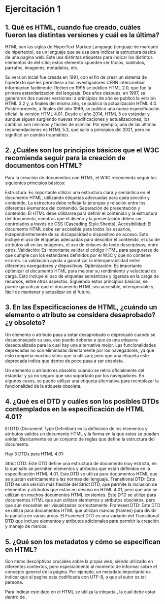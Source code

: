 # Ejercitación 1

## 1. Qué es HTML, cuando fue creado, cuáles fueron las distintas versiones y cuál es la última?
HTML son las siglas de HyperText Markup Language (lenguaje de marcado de hipertexto), es un lenguaje que se usa para indicar la estructura basica de una pagina web. Este usa distintas etiquetas para indicar los distintos elementos de del sitio; estos elemento spueden ser titulos, subitulos, parrafos, imagenes, metadatos, etc.

Su version incial fue creada en 1991, con el fin de crear un sistema de hipertexto que les permitiera a los investigadores CERN intercambiar informacion facilmente. Recien en 1995 se publico HTML 2.0, que fue la primera estandarizacion del lenguaje. Dos años después, en 1997, se generaron dos nuevas versiones: a principios de año se publicó la versión HTML 3.2 y, a finales del mismo año, se publicó la actualización HTML 4.0. Posteriormente, a finales del año 1999, se publicó una nueva especificación oficial: la versión HTML 4.01. Desde el año 2014, HTML 5 es estándar y, aunque siguen surgiendo nuevas modificaciones y actualizaciones, los cambios son mínimos y fáciles de asimilar. Por ejemplo, una de las últimas recomendaciones es HTML 5.3, que salió a principios del 2021, pero no significó un cambio traumático.

## 2. ¿Cuáles son los principios básicos que el W3C recomienda seguir para la creación de documentos con HTML?
Para la creación de documentos con HTML, el W3C recomienda seguir los siguientes principios básicos:

Estructura: Es importante utilizar una estructura clara y semántica en el documento HTML, utilizando etiquetas adecuadas para cada sección y contenido. La estructura debe reflejar la jerarquía y relación entre los diferentes elementos del contenido.
Separación de presentación y contenido: El HTML debe utilizarse para definir el contenido y la estructura del documento, mientras que el diseño y la presentación deben ser controlados a través de CSS (Cascading Style Sheets).
Accesibilidad: El documento HTML debe ser accesible para todos los usuarios, independientemente de su discapacidad o dispositivo de acceso. Esto incluye el uso de etiquetas adecuadas para describir el contenido, el uso de atributos alt en las imágenes, el uso de enlaces de texto descriptivos, entre otros.
Validación: Es importante validar el código HTML para asegurarse de que cumple con los estándares definidos por el W3C y que no contiene errores. La validación ayuda a garantizar la interoperabilidad entre diferentes navegadores y dispositivos.
Optimización: Es importante optimizar el documento HTML para mejorar su rendimiento y velocidad de carga. Esto incluye el uso de etiquetas semánticas y ligereza en la carga de recursos, entre otros aspectos.
Siguiendo estos principios básicos, se puede garantizar que el documento HTML sea accesible, interoperable y fácil de mantener y actualizar en el futuro.

## 3. En las Especificaciones de HTML, ¿cuándo un elemento o atributo se considera desaprobado? ¿y obsoleto?
Un elemento o atributo pasa a estar desaprobado o deprecado cuando se desaconsejado su uso, eso puede deberse a que es una etiquera desactualizada para la cual hay una alternativa mejor. Las funcionalidades deprecadas no son eliminadas directamente por los navegadores, ya que esto romperia muchos sitios que la utilizan; pero que una etiqueta este deprecada indica que dentro de poco pasa a ser obsoleta.

Un elemento o atributo es obsoleto cuando se retira oficialmente del estandar y ya no seguro que sea soportado por los navegadores. En algunos casos, se puede utilizar una etiqueta alternativa para reemplazar la funcionalidad de la etiqueta obsoleta.

## 4. ¿Qué es el DTD y cuáles son los posibles DTDs contemplados en la especificación de HTML 4.01?
El DTD (Document Type Definition) es la definicion de los elementos y atributos validos un documento HTML y la forma en la que estos se pueden anidar. Basicamente es un conjunto de reglas que define la estructura del documento.

Hay 3 DTDs para HTML 4.01:

Strict DTD: Este DTD define una estructura de documento muy estricta, en la que sólo se permiten elementos y atributos que están definidos en la especificación HTML 4.01. Este DTD se utiliza para documentos HTML que se ajustan estrictamente a las normas del lenguaje.
Transitional DTD: Este DTD es una versión más flexible del Strict DTD, que permite la inclusión de elementos y atributos que están en desuso en HTML 4.01, pero que aún se utilizan en muchos documentos HTML existentes. Este DTD se utiliza para documentos HTML que aún utilizan elementos y atributos obsoletos, pero que aún necesitan ser visualizados correctamente.
Frameset DTD: Este DTD se utiliza para documentos HTML que utilizan marcos (frames) para dividir la pantalla en varias áreas. El Frameset DTD es una variante del Transitional DTD que incluye elementos y atributos adicionales para permitir la creación y manejo de marcos.

## 5. ¿Qué son los metadatos y cómo se especifican en HTML?
Son ítems descriptivos cruciales sobre la propia web, siendo utilizado en diferentes contextos, pero especialmente al momento de informar sobre el concepto general de la página. Por ejemplo, un metadato importante es indicar que al pagina esta codificada con UTF-8, o que el autor es tal persona.

Para indicar este dato en el HTML se utiliza la etiqueta <meta> , la cual debe estar dentro de <head>.

<!--Asi es como se especifica un metadato-->
<head>
    <meta charset="UTF-8">
    <meta name="author" content="Julian Butti">
</head> 